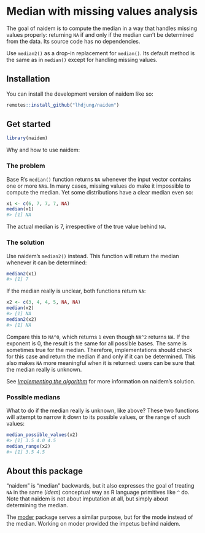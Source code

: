 
<!-- README.md is generated from README.Rmd. Please edit that file -->

# Median with missing values analysis

<!-- badges: start -->
<!-- badges: end -->

The goal of naidem is to compute the median in a way that handles
missing values properly: returning `NA` if and only if the median can’t
be determined from the data. Its source code has no dependencies.

Use `median2()` as a drop-in replacement for `median()`. Its default
method is the same as in `median()` except for handling missing values.

## Installation

You can install the development version of naidem like so:

``` r
remotes::install_github("lhdjung/naidem")
```

## Get started

``` r
library(naidem)
```

Why and how to use naidem:

### The problem

Base R’s `median()` function returns `NA` whenever the input vector
contains one or more `NA`s. In many cases, missing values do make it
impossible to compute the median. Yet some distributions have a clear
median even so:

``` r
x1 <- c(6, 7, 7, 7, NA)
median(x1)
#> [1] NA
```

The actual median is 7, irrespective of the true value behind `NA`.

### The solution

Use naidem’s `median2()` instead. This function will return the median
whenever it can be determined:

``` r
median2(x1)
#> [1] 7
```

If the median really is unclear, both functions return `NA`:

``` r
x2 <- c(3, 4, 4, 5, NA, NA)
median(x2)
#> [1] NA
median2(x2)
#> [1] NA
```

Compare this to `NA^0`, which returns `1` even though `NA^2` returns
`NA`. If the exponent is 0, the result is the same for all possible
bases. The same is sometimes true for the median. Therefore,
implementations should check for this case and return the median if and
only if it can be determined. This also makes `NA` more meaningful when
it is returned: users can be sure that the median really is unknown.

See [*Implementing the
algorithm*](https://lhdjung.github.io/naidem/articles/algorithm.html)
for more information on naidem’s solution.

### Possible medians

What to do if the median really is unknown, like above? These two
functions will attempt to narrow it down to its possible values, or the
range of such values:

``` r
median_possible_values(x2)
#> [1] 3.5 4.0 4.5
median_range(x2)
#> [1] 3.5 4.5
```

## About this package

“naidem” is “median” backwards, but it also expresses the goal of
treating `NA` in the same (*idem*) conceptual way as R language
primitives like `^` do. Note that naidem is not about imputation at all,
but simply about determining the median.

The [moder](https://github.com/lhdjung/moder) package serves a similar
purpose, but for the mode instead of the median. Working on moder
provided the impetus behind naidem.
